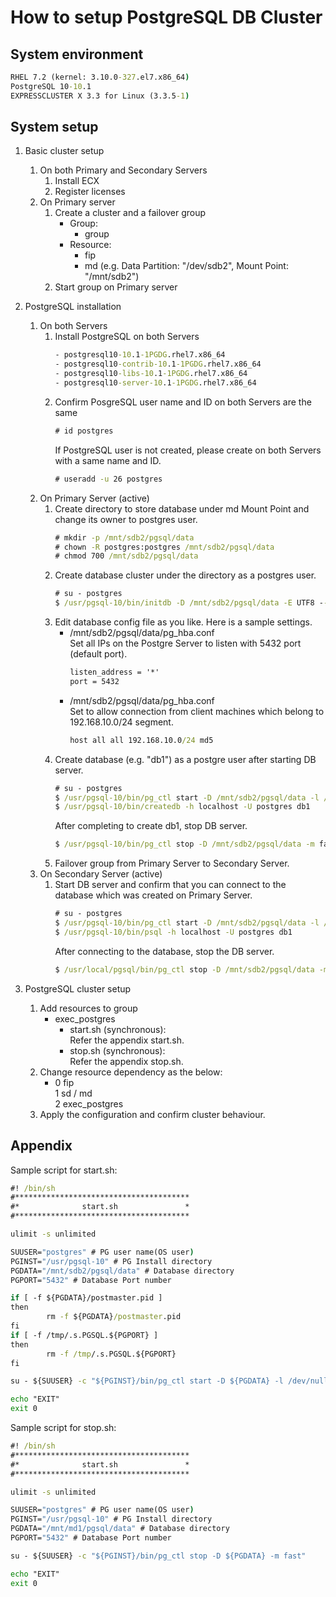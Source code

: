 # How to setup PostgreSQL DB Cluster

## System environment
```bat
RHEL 7.2 (kernel: 3.10.0-327.el7.x86_64)
PostgreSQL 10-10.1
EXPRESSCLUSTER X 3.3 for Linux (3.3.5-1)
```

## System setup
1. Basic cluster setup
	1. On both Primary and Secondary Servers  
		1. Install ECX  
		1. Register licenses  
	1. On Primary server  
		1. Create a cluster and a failover group  
			- Group:  
				- group  
			- Resource:  
				- fip  
				- md (e.g. Data Partition: "/dev/sdb2", Mount Point: "/mnt/sdb2")  
		1. Start group on Primary server  

1. PostgreSQL installation
	1. On both Servers
		1. Install PostgreSQL on both Servers  
			```bat
			- postgresql10-10.1-1PGDG.rhel7.x86_64  
			- postgresql10-contrib-10.1-1PGDG.rhel7.x86_64  
			- postgresql10-libs-10.1-1PGDG.rhel7.x86_64  
			- postgresql10-server-10.1-1PGDG.rhel7.x86_64  
			```
		1. Confirm PosgreSQL user name and ID on both Servers are the same
			```bat
			# id postgres
			```
			If PostgreSQL user is not created, please create on both Servers with a same name and ID.
			```bat
			# useradd -u 26 postgres
			```
	1. On Primary Server (active)
		1. Create directory to store database under md Mount Point and change its owner to postgres user.
			```bat
			# mkdir -p /mnt/sdb2/pgsql/data
			# chown -R postgres:postgres /mnt/sdb2/pgsql/data
			# chmod 700 /mnt/sdb2/pgsql/data
			```
		1. Create database cluster under the directory as a postgres user.
			```bat
			# su - postgres
			$ /usr/pgsql-10/bin/initdb -D /mnt/sdb2/pgsql/data -E UTF8 --no-locale -W
			```
		1. Edit database config file as you like. Here is a sample settings.
			- /mnt/sdb2/pgsql/data/pg_hba.conf  
				Set all IPs on the Postgre Server to listen with 5432 port (default port).
				```bat
				listen_address = '*'
				port = 5432
				```
			- /mnt/sdb2/pgsql/data/pg_hba.conf  
				Set to allow connection from client machines which belong to 192.168.10.0/24 segment.
				```bat
				host all all 192.168.10.0/24 md5
				```
		1. Create database (e.g. "db1") as a postgre user after starting DB server.
			```bat
			# su - postgres
			$ /usr/pgsql-10/bin/pg_ctl start -D /mnt/sdb2/pgsql/data -l /dev/null
			$ /usr/pgsql-10/bin/createdb -h localhost -U postgres db1
			```
			After completing to create db1, stop DB server.
			```bat
			$ /usr/pgsql-10/bin/pg_ctl stop -D /mnt/sdb2/pgsql/data -m fast
			```
		1. Failover group from Primary Server to Secondary Server.
	1. On Secondary Server (active)
		1. Start DB server and confirm that you can connect to the database which was created on Primary Server.
			```bat
			# su - postgres
			$ /usr/pgsql-10/bin/pg_ctl start -D /mnt/sdb2/pgsql/data -l /dev/null
			$ /usr/pgsql-10/bin/psql -h localhost -U postgres db1
			```
			After connecting to the database, stop the DB server.
			```bat
			$ /usr/local/pgsql/bin/pg_ctl stop -D /mnt/sdb2/pgsql/data -m fast
			```

1. PostgreSQL cluster setup
	1. Add resources to group
		- exec_postgres
			- start.sh (synchronous):  
				Refer the appendix start.sh.  
			- stop.sh (synchronous):  
				Refer the appendix stop.sh.  
	1. Change resource dependency as the below:  
		- 0  fip  
		1  sd / md  
		2  exec_postgres  
	1. Apply the configuration and confirm cluster behaviour.

## Appendix
Sample script for start.sh:  
```bat
#! /bin/sh
#***************************************
#*              start.sh               *
#***************************************

ulimit -s unlimited

SUUSER="postgres" # PG user name(OS user)
PGINST="/usr/pgsql-10" # PG Install directory
PGDATA="/mnt/sdb2/pgsql/data" # Database directory
PGPORT="5432" # Database Port number

if [ -f ${PGDATA}/postmaster.pid ]
then
        rm -f ${PGDATA}/postmaster.pid
fi
if [ -f /tmp/.s.PGSQL.${PGPORT} ]
then
        rm -f /tmp/.s.PGSQL.${PGPORT}
fi

su - ${SUUSER} -c "${PGINST}/bin/pg_ctl start -D ${PGDATA} -l /dev/null -o '-i -p ${PGPORT}'"

echo "EXIT"
exit 0
```
Sample script for stop.sh:  
```bat
#! /bin/sh
#***************************************
#*              start.sh               *
#***************************************

ulimit -s unlimited

SUUSER="postgres" # PG user name(OS user)
PGINST="/usr/pgsql-10" # PG Install directory
PGDATA="/mnt/md1/pgsql/data" # Database directory
PGPORT="5432" # Database Port number

su - ${SUUSER} -c "${PGINST}/bin/pg_ctl stop -D ${PGDATA} -m fast"

echo "EXIT"
exit 0
```

